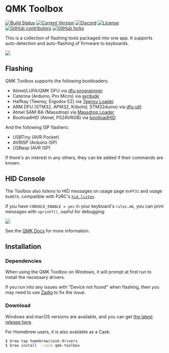 # QMK Toolbox

[![Build Status](https://github.com/qmk/qmk_toolbox/workflows/CI/badge.svg?branch=master)](https://github.com/qmk/qmk_toolbox/actions?query=workflow%3ACI)
[![Current Version](https://img.shields.io/github/tag/qmk/qmk_toolbox.svg)](https://github.com/qmk/qmk_toolbox/tags)
[![Discord](https://img.shields.io/discord/440868230475677696.svg)](https://discord.gg/Uq7gcHh)
[![License](https://img.shields.io/github/license/qmk/qmk_toolbox)](https://github.com/qmk/qmk_toolbox/blob/master/LICENSE.md)
[![GitHub contributors](https://img.shields.io/github/contributors/qmk/qmk_toolbox.svg)](https://github.com/qmk/qmk_toolbox/pulse/monthly)
[![GitHub forks](https://img.shields.io/github/forks/qmk/qmk_toolbox.svg?style=social&label=Fork)](https://github.com/qmk/qmk_toolbox/)

This is a collection of flashing tools packaged into one app. It supports auto-detection and auto-flashing of firmware to keyboards.

![](https://i.imgur.com/cfRVWY7.png)

## Flashing

QMK Toolbox supports the following bootloaders:

 - Atmel/LUFA/QMK DFU via [dfu-programmer](http://dfu-programmer.github.io/)
 - Caterina (Arduino, Pro Micro) via [avrdude](http://nongnu.org/avrdude/)
 - Halfkay (Teensy, Ergodox EZ) via [Teensy Loader](https://pjrc.com/teensy/loader_cli.html)
 - ARM DFU (STM32, APM32, Kiibohd, STM32duino) via [dfu-util](http://dfu-util.sourceforge.net/)
 - Atmel SAM-BA (Massdrop) via [Massdrop Loader](https://github.com/massdrop/mdloader)
 - BootloadHID (Atmel, PS2AVRGB) via [bootloadHID](https://www.obdev.at/products/vusb/bootloadhid.html)

And the following ISP flashers:

 - USBTiny (AVR Pocket)
 - AVRISP (Arduino ISP)
 - USBasp (AVR ISP)

If there's an interest in any others, they can be added if their commands are known.

## HID Console

The Toolbox also listens to HID messages on usage page `0xFF31` and usage `0x0074`, compatible with PJRC's [`hid_listen`](https://www.pjrc.com/teensy/hid_listen.html).

If you have `CONSOLE_ENABLE = yes` in your keyboard's `rules.mk`, you can print messages with `xprintf()`, useful for debugging:

![](https://i.imgur.com/SWCFLCz.png)

See the [QMK Docs](https://docs.qmk.fm/#/newbs_testing_debugging?id=debugging) for more information.

## Installation

### Dependencies

When using the QMK Toolbox on Windows, it will prompt at first run to install the necessary drivers.

If you run into any issues with "Device not found" when flashing, then you may need to use [Zadig](https://docs.qmk.fm/#/driver_installation_zadig) to fix the issue.

### Download

Windows and macOS versions are available, and you can get [the latest release here](https://github.com/qmk/qmk_toolbox/releases).

For Homebrew users, it is also available as a Cask:

```sh
$ brew tap homebrew/cask-drivers
$ brew install --cask qmk-toolbox
```
